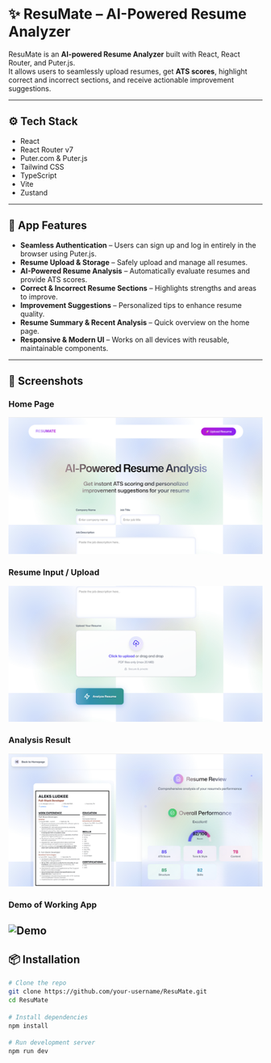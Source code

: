 # ✨ ResuMate – AI-Powered Resume Analyzer

ResuMate is an **AI-powered Resume Analyzer** built with React, React Router, and Puter.js.  
It allows users to seamlessly upload resumes, get **ATS scores**, highlight correct and incorrect sections, and receive actionable improvement suggestions.

---

## ⚙️ Tech Stack

- React
- React Router v7
- Puter.com & Puter.js
- Tailwind CSS
- TypeScript
- Vite
- Zustand

---

## 🔋 App Features

- **Seamless Authentication** – Users can sign up and log in entirely in the browser using Puter.js.
- **Resume Upload & Storage** – Safely upload and manage all resumes.
- **AI-Powered Resume Analysis** – Automatically evaluate resumes and provide ATS scores.
- **Correct & Incorrect Resume Sections** – Highlights strengths and areas to improve.
- **Improvement Suggestions** – Personalized tips to enhance resume quality.
- **Resume Summary & Recent Analysis** – Quick overview on the home page.
- **Responsive & Modern UI** – Works on all devices with reusable, maintainable components.

---

## 📸 Screenshots

### Home Page

![Home Page](public/screenshots/home.png)

### Resume Input / Upload

![Resume Input](public/screenshots/input.png)

### Analysis Result

![Result Page](public/screenshots/result.png)

### Demo of Working App

## ![Demo](public/screenshots/resume_analyzer_demo.gif)

## 📦 Installation

```bash
# Clone the repo
git clone https://github.com/your-username/ResuMate.git
cd ResuMate

# Install dependencies
npm install

# Run development server
npm run dev
```
